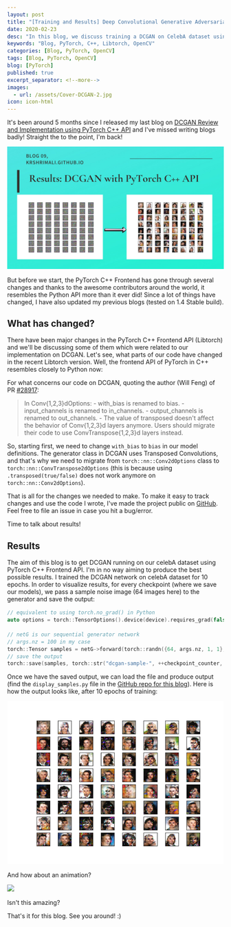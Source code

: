 ```yaml
---
layout: post
title: "[Training and Results] Deep Convolutional Generative Adversarial Networks on CelebA Dataset using PyTorch C++ API"
date: 2020-02-23
desc: "In this blog, we discuss training a DCGAN on CelebA dataset using PyTorch C++ API"
keywords: "Blog, PyTorch, C++, Libtorch, OpenCV"
categories: [Blog, PyTorch, OpenCV]
tags: [Blog, PyTorch, OpenCV]
blog: [PyTorch]
published: true
excerpt_separator: <!--more-->
images:
  - url: /assets/Cover-DCGAN-2.jpg
icon: icon-html
---
```


It's been around 5 months since I released my last blog on <a href="https://krshrimali.github.io/DCGAN-using-PyTorch-CPP/">DCGAN Review and Implementation using PyTorch C++ API</a> and I've missed writing blogs badly! Straight the to the point, I'm back!

<!--more-->

<img src="/assets/Cover-DCGAN-2.jpg"/>

But before we start, the PyTorch C++ Frontend has gone through several changes and thanks to the awesome contributors around the world, it resembles the Python API more than it ever did! Since a lot of things have changed, I have also updated my previous blogs (tested on 1.4 Stable build).

## What has changed?

There have been major changes in the PyTorch C++ Frontend API (Libtorch) and we'll be discussing some of them which were related to our implementation on DCGAN. Let's see, what parts of our code have changed in the recent Libtorch version. Well, the frontend API of PyTorch in C++ resembles closely to Python now:

For what concerns our code on DCGAN, quoting the author (Will Feng) of PR <a href="https://github.com/pytorch/pytorch/pull/28917">#28917</a>:

> In Conv{1,2,3}dOptions:
    - with_bias is renamed to bias.
    - input_channels is renamed to in_channels.
    - output_channels is renamed to out_channels.
    - The value of transposed doesn't affect the behavior of Conv{1,2,3}d layers anymore. Users should migrate their code to use ConvTranspose{1,2,3}d layers instead. 

So, starting first, we need to change `with_bias` to `bias` in our model definitions. The generator class in DCGAN uses Transposed Convolutions, and that's why we need to migrate from `torch::nn::Conv2dOptions` class to `torch::nn::ConvTranspose2dOptions` (this is because using `.transposed(true/false)` does not work anymore on `torch::nn::Conv2dOptions`).

That is all for the changes we needed to make. To make it easy to track changes and use the code I wrote, I've made the project public on <a href="https://github.com/krshrimali/DCGAN-CelebA-PyTorch-CPP.git">GitHub</a>. Feel free to file an issue in case you hit a bug/error. 

Time to talk about results!

## Results

The aim of this blog is to get DCGAN running on our celebA dataset using PyTorch C++ Frontend API. I'm in no way aiming to produce the best possible results. I trained the DCGAN network on celebA dataset for 10 epochs. In order to visualize results, for every checkpoint (where we save our models), we pass a sample noise image (64 images here) to the generator and save the output:

```cpp
// equivalent to using torch.no_grad() in Python
auto options = torch::TensorOptions().device(device).requires_grad(false);

// netG is our sequential generator network
// args.nz = 100 in my case
torch::Tensor samples = netG->forward(torch::randn({64, args.nz, 1, 1}, options));
// save the output
torch::save(samples, torch::str("dcgan-sample-", ++checkpoint_counter, ".pt"));
```

Once we have the saved output, we can load the file and produce output (find the `display_samples.py` file in the <a href="https://github.com/BuffetCodes/DCGAN-PyTorch-Python-CPP">GitHub repo for this blog</a>). Here is how the output looks like, after 10 epochs of training:

<img src="/assets/dcgan-output.png"/>

And how about an animation?

<img src="/assets/animation.gif"/>

Isn't this amazing?

That's it for this blog. See you around! :)

